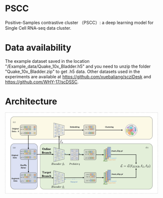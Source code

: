 # PSCC
Positive-Samples contrastive cluster （PSCC）: a deep learning model for Single Cell RNA-seq data cluster.



# Data availability
The example dataset saved in the location  "/Example_data/Quake_10x_Bladder.h5" and you need to unzip the folder "Quake_10x_Bladder.zip" to get .h5 data. Other datasets used in the experiments are available at https://github.com/xuebaliang/scziDesk and https://github.com/WHY-17/scDSSC.

# Architecture

![model](https://github.com/FengCheng-Space/PSCC/blob/main/Architecture/PSCC_model.jpg)
